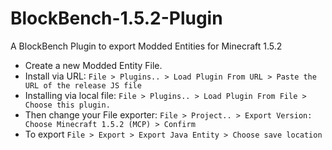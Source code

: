 # BlockBench-1.5.2-Plugin
A BlockBench Plugin to export Modded Entities for Minecraft 1.5.2

- Create a new Modded Entity File.
- Install via URL: ```File > Plugins.. > Load Plugin From URL > Paste the URL of the release JS file```
- Installing via local file:  ```File > Plugins.. > Load Plugin From File > Choose this plugin.```
- Then change your File exporter: ```File > Project.. > Export Version: Choose Minecraft 1.5.2 (MCP) > Confirm```
- To export ```File > Export > Export Java Entity > Choose save location```